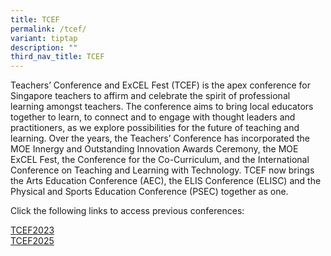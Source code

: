 ```yaml
---
title: TCEF
permalink: /tcef/
variant: tiptap
description: ""
third_nav_title: TCEF
---
```

<p>Teachers’ Conference and ExCEL Fest (TCEF) is the apex conference for
Singapore teachers to affirm and celebrate the spirit of professional learning
amongst teachers. The conference aims to bring local educators together
to learn, to connect and to engage with thought leaders and practitioners,
as we explore possibilities for the future of teaching and learning. Over
the years, the Teachers’ Conference has incorporated the MOE Innergy and
Outstanding Innovation Awards Ceremony, the MOE ExCEL Fest, the Conference
for the Co-Curriculum, and the International Conference on Teaching and
Learning with Technology. TCEF now brings the Arts Education Conference
(AEC), the ELIS Conference (ELISC) and the Physical and Sports Education
Conference (PSEC) together as one.</p>
<p>Click the following links to access previous conferences:</p>
<p><a href="https://academyofsingaporeteachers.moe.edu.sg/tcef2023/" rel="noopener nofollow" target="_blank">TCEF2023</a>
<br><a href="https://academyofsingaporeteachers.moe.edu.sg/tcef2025/" rel="noopener nofollow" target="_blank">TCEF2025</a>
</p>